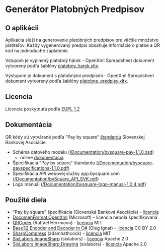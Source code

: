 ﻿# Generátor Platobných Predpisov

## O aplikácii
Aplikácia slúži na generovanie platobných predpisov pre väčšie množstvo platiteľov.
Každý vygenerovaný predpis obsahuje informácie o platbe a QR kód na jednoduché zaplatenie.

Vstupom je vyplnený platobný hárok - OpenXml Spreadsheet dokument vytvorený podľa šablóny 
[platobny_harok.xltx](GeneratorPP/wwwroot/platobny_harok.xltx).

Výstupom je dokument s platobnými predpismi - OpenXml Spreadsheet dokument vytvorený podľa šablóny 
[platobne_predpisy.xltx](GeneratorPP/wwwroot/platobne_predpisy.xltx).

## Licencia
Licencia poskytnutá podľa [EUPL 1.2](https://joinup.ec.europa.eu/sites/default/files/inline-files/EUPL%20v1_2%20SK.txt)

## Dokumentácia
QR kódy sú vytvárané podľa "Pay by square" [štandardu](http://www.sbaonline.sk/sk/projekty/qr-platby/) Slovenskej Bankovej Asociácie.

- Schéma dátového modelu ([/Documentation/bysquare-pay-1.1.0.xsd](GeneratorPP/Documentation/bysquare-pay-1.1.0.xsd))
    - online [dokumentácia](https://www.bsqr.co/schema/)
- Špecifikácia "Pay by square" štandardu ([/Documentation/bysquare-payspecifications-1.1.0.pdf](GeneratorPP/Documentation/bysquare-payspecifications-1.1.0.pdf))
- Špecifikácia API webovej služby app.bysquare.com ([/Documentation/bySquare_API_SVK.pdf](GeneratorPP/Documentation/bySquare_API_SVK.pdf))
- Logo manuál ([/Documentation/bysquare-logo-manual-1.0.4.pdf](GeneratorPP/Documentation/bysquare-logo-manual-1.0.4.pdf))

## Použité diela
- "Pay by square" špecifikácia (Slovenská Banková Asociácia) - [licencia](http://www.sbaonline.sk/sk/projekty/qr-platby/podmienky-pouzitia-specifikacia-standardu-pay-square.html)
- [DocumenFormat.OpenXml](https://www.nuget.org/packages/DocumentFormat.OpenXml/) (Microsoft) -	licencia nebola špecifikovaná
- [QRCoder](https://www.nuget.org/packages/QRCoder/) (Raffael Herrmann) - [licencia](https://github.com/codebude/QRCoder/blob/master/LICENSE.txt) MIT
- [Base32 Encoder and Decoder in C#](http://scottless.com/blog/archive/2014/02/15/base32-encoder-and-decoder-in-c.aspx) (Oleg Ignat) - [licencia](https://creativecommons.org/licenses/by/2.0/) CC BY 2.0
- [SharpCompress](https://www.nuget.org/packages/sharpcompress/) (adamhathcock) - [licencia](https://github.com/adamhathcock/sharpcompress/blob/master/LICENSE.txt) MIT
- [SixLabors.ImageSharp](https://www.nuget.org/packages/SixLabors.ImageSharp/) (sixlabors) - [licencia](http://www.apache.org/licenses/LICENSE-2.0) Apache 2.0
- [SixLabors.ImageSharp.Drawing](https://www.nuget.org/packages/SixLabors.ImageSharp.Drawing/) (sixlabors) - [licencia](http://www.apache.org/licenses/LICENSE-2.0) Apache 2.0

